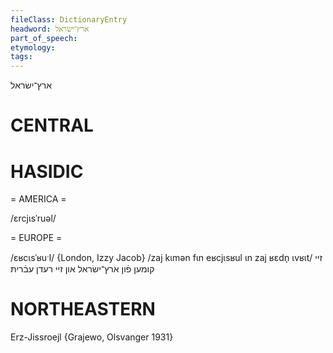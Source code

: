 ```yaml
---
fileClass: DictionaryEntry
headword: ארץ־ישׂראל
part_of_speech: 
etymology: 
tags: 
---
```

ארץ־ישׂראל

CENTRAL
========

HASIDIC
=======
= AMERICA = 

/ɛrcjɩsˈruəl/

= EUROPE = 

/ɛʁcɩsˈʁuˑl/ {London, Izzy Jacob}
/zaj kɩmən fɩn eʁcjɩsʁul ɩn zaj ʁɛdn̩ ɩvʁɩt/ זיי קומען פֿון ארץ־ישׂראל און זיי רעדן עבֿריתּ

NORTHEASTERN
==============

Erz-Jissroejl {Grajewo, Olsvanger 1931}